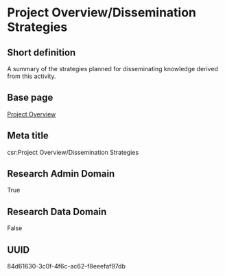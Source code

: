 # Project Overview/Dissemination Strategies
## Short definition
A summary of the strategies planned for disseminating knowledge derived from this activity.
## Base page
[Project Overview](../../Objects/Project%20Overview.md)
## Meta title
csr:Project Overview/Dissemination Strategies
## Research Admin Domain
True
## Research Data Domain
False
## UUID
84d61630-3c0f-4f6c-ac62-f8eeefaf97db
